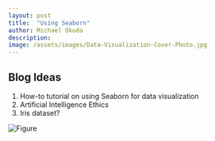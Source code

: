 ```yaml
---
layout: post
title:  "Using Seaborn"
author: Michael Okuda
description: 
image: /assets/images/Data-Visualization-Cover-Photo.jpg
---
```


## Blog Ideas
1. How-to tutorial on using Seaborn for data visualization
2. Artificial Intelligence Ethics
3. Iris dataset?

![Figure](https://raw.githubusercontent.com/mokuda2/my386blog/main/assets/images/Data-Visualization-Cover-Photo.jpg)